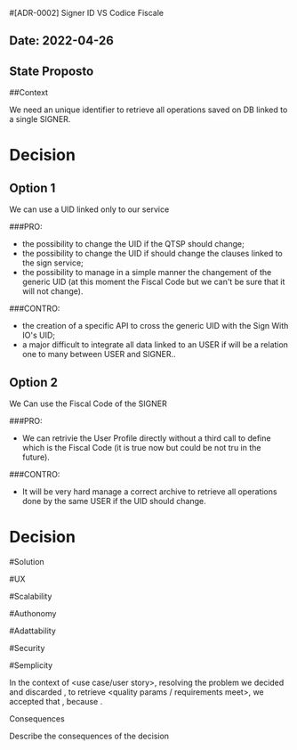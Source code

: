 #[ADR-0002] Signer ID VS Codice Fiscale

## Date: 2022-04-26

## State Proposto

##Context

We need an unique identifier to retrieve all operations saved on DB linked to a single SIGNER.

# Decision

## Option 1

We can use a UID linked only to our service

###PRO:
* the possibility to change the UID if the QTSP should change;
* the possibility to change the UID if should change the clauses linked to the sign service;
* the possibility to manage in a simple manner the changement of the generic UID (at this moment the Fiscal Code but we can't be sure that it will not change).

###CONTRO:
* the creation of a specific API to cross the generic UID with the Sign With IO's UID;
* a major difficult to integrate all data linked to an USER if will be a relation one to many between USER and SIGNER..

## Option 2

We Can use the Fiscal Code of the SIGNER

###PRO:
* We can retrivie the User Profile directly without a third call to define which is the Fiscal Code (it is true now but could be not tru in the future).

###CONTRO:
* It will be very hard manage a correct archive to retrieve all operations done by the same USER if the UID should change.

# Decision

#Solution

#UX

#Scalability

#Authonomy

#Adattability

#Security

#Semplicity




In the context of <use case/user story>, resolving the problem <problem> we decided <chosen option> and discarded <other option>, to retrieve <quality params / requirements meet>, we accepted that <disadvantages>, because <reasons>.

Consequences

Describe the consequences of the decision